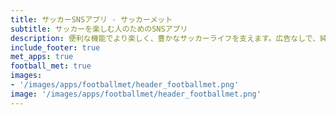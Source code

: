 ```yaml
---
title: サッカーSNSアプリ - サッカーメット
subtitle: サッカーを楽しむ人のためのSNSアプリ
description: 便利な機能でより楽しく、豊かなサッカーライフを支えます。広告なしで、純粋にサッカーを通して、仲間を増やして、楽しく蹴れる日常を。
include_footer: true
met_apps: true
football_met: true
images:
- '/images/apps/footballmet/header_footballmet.png'
image: '/images/apps/footballmet/header_footballmet.png'
---
```

